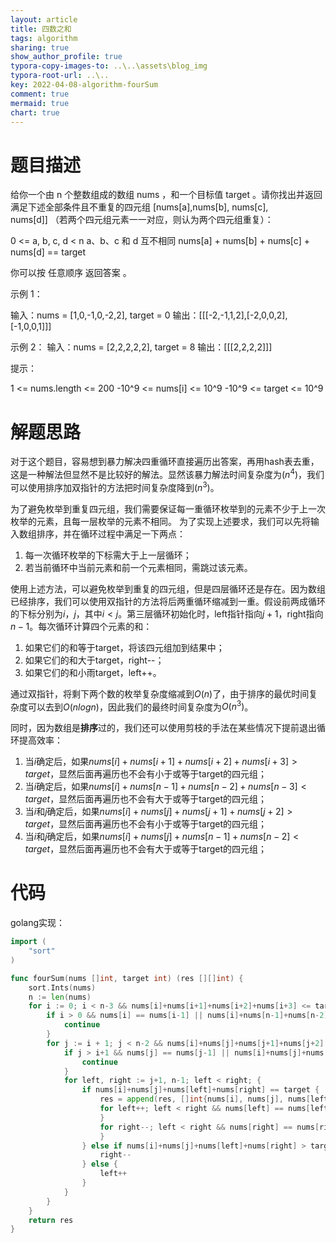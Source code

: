 ```yaml
---
layout: article
title: 四数之和
tags: algorithm
sharing: true
show_author_profile: true
typora-copy-images-to: ..\..\assets\blog_img
typora-root-url: ..\..
key: 2022-04-08-algorithm-fourSum
comment: true
mermaid: true
chart: true
---
```


# 题目描述

给你一个由 n 个整数组成的数组 nums ，和一个目标值 target 。请你找出并返回满足下述全部条件且不重复的四元组 [nums[a],nums[b], nums[c], nums[d]] （若两个四元组元素一一对应，则认为两个四元组重复）：

0 <= a, b, c, d < n
a、b、c 和 d 互不相同
nums[a] + nums[b] + nums[c] + nums[d] == target

你可以按 任意顺序 返回答案 。

示例 1：

输入：nums = [1,0,-1,0,-2,2], target = 0
输出：[[[-2,-1,1,2],[-2,0,0,2],[-1,0,0,1]]]

示例 2：
输入：nums = [2,2,2,2,2], target = 8
输出：[[[2,2,2,2]]]

提示：

1 <= nums.length <= 200
-10^9 <= nums[i] <= 10^9
-10^9 <= target <= 10^9

# 解题思路

对于这个题目，容易想到暴力解决四重循环直接遍历出答案，再用hash表去重，这是一种解法但显然不是比较好的解法。显然该暴力解法时间复杂度为$(n^4)$，我们可以使用排序加双指针的方法把时间复杂度降到$(n^3)$。

为了避免枚举到重复四元组，我们需要保证每一重循环枚举到的元素不少于上一次枚举的元素，且每一层枚举的元素不相同。
为了实现上述要求，我们可以先将输入数组排序，并在循环过程中满足一下两点：
1. 每一次循环枚举的下标需大于上一层循环；
2. 若当前循环中当前元素和前一个元素相同，需跳过该元素。

使用上述方法，可以避免枚举到重复的四元组，但是四层循环还是存在。因为数组已经排序，我们可以使用双指针的方法将后两重循环缩减到一重。假设前两成循环的下标分别为$i$，$j$，其中$i<j$。第三层循环初始化时，left指针指向$j+1$，right指向$n-1$。每次循环计算四个元素的和：
1. 如果它们的和等于target，将该四元组加到结果中；
2. 如果它们的和大于target，right--；
3. 如果它们的和小雨target，left++。

通过双指针，将剩下两个数的枚举复杂度缩减到$O(n)$了，由于排序的最优时间复杂度可以去到$O(nlogn)$，因此我们的最终时间复杂度为$O(n^3)$。

同时，因为数组是**排序**过的，我们还可以使用剪枝的手法在某些情况下提前退出循环提高效率：
1. 当$i$确定后，如果$nums[i]+nums[i+1]+nums[i+2]+nums[i+3]>target$，显然后面再遍历也不会有小于或等于target的四元组；
2. 当$i$确定后，如果$nums[i]+nums[n-1]+nums[n-2]+nums[n-3]<target$，显然后面再遍历也不会有大于或等于target的四元组；
3. 当$i$和$j$确定后，如果$nums[i]+nums[j]+nums[j+1]+nums[j+2]>target$，显然后面再遍历也不会有小于或等于target的四元组；
4. 当$i$和$j$确定后，如果$nums[i]+nums[j]+nums[n-1]+nums[n-2]<target$，显然后面再遍历也不会有大于或等于target的四元组；

# 代码

golang实现：
```go
import (
	"sort"
)

func fourSum(nums []int, target int) (res [][]int) {
	sort.Ints(nums)
	n := len(nums)
	for i := 0; i < n-3 && nums[i]+nums[i+1]+nums[i+2]+nums[i+3] <= target; i++ { // 跳过相同元素 && 剪枝
		if i > 0 && nums[i] == nums[i-1] || nums[i]+nums[n-1]+nums[n-2]+nums[n-3] < target { // 跳过相同元素 && 剪枝
			continue
		}
		for j := i + 1; j < n-2 && nums[i]+nums[j]+nums[j+1]+nums[j+2] <= target; j++ { // && 剪枝
			if j > i+1 && nums[j] == nums[j-1] || nums[i]+nums[j]+nums[n-1]+nums[n-2] < target { // 跳过相同元素 && 剪枝
				continue
			}
			for left, right := j+1, n-1; left < right; {
				if nums[i]+nums[j]+nums[left]+nums[right] == target {
					res = append(res, []int{nums[i], nums[j], nums[left], nums[right]})
					for left++; left < right && nums[left] == nums[left-1]; left++ { // 跳过相同元素
					}
					for right--; left < right && nums[right] == nums[right+1]; right-- { // 跳过相同元素
					}
				} else if nums[i]+nums[j]+nums[left]+nums[right] > target {
					right--
				} else {
					left++
				}
			}
		}
	}
	return res
}
```
